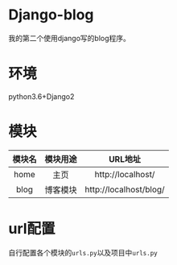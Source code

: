 # Django-blog
我的第二个使用django写的blog程序。

# 环境
python3.6+Django2

# 模块
|模块名|模块用途|URL地址|
|:---:|:----:|:---:|
|home|主页|http://localhost/|
|blog|博客模块|http://localhost/blog/|

# url配置
自行配置各个模块的`urls.py`以及项目中`urls.py`